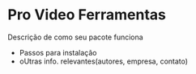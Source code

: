 # Pro Video Ferramentas

Descrição de como seu pacote funciona

* Passos para instalação
* oUtras info. relevantes(autores, empresa, contato)